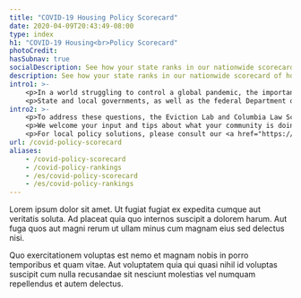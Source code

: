 ```yaml
---
title: "COVID-19 Housing Policy Scorecard"
date: 2020-04-09T20:43:49-08:00
type: index
h1: "COVID-19 Housing<br>Policy Scorecard"
photoCredit:
hasSubnav: true
socialDescription: See how your state ranks in our nationwide scorecard of housing policies in response to COVID-19.
description: See how your state ranks in our nationwide scorecard of housing policies in response to COVID-19.
intro1: >- 
    <p>In a world struggling to control a global pandemic, the importance of safe, stable, and decent housing is now central to preventing the spread of the virus itself.</p>  
    <p>State and local governments, as well as the federal Department of Housing and Urban Development (HUD), have issued partial emergency eviction and foreclosure moratoriums to prevent families from being ejected from their homes during the crisis. But these emergency measures vary greatly in form and level of protection. While some of the moratoriums block evictions today, most still allow for mass evictions as soon as states' emergency declarations expire. This ignores the rapidly growing housing crisis and its severe public health consequences.</p> 
intro2: >-
    <p>To address these questions, the Eviction Lab and Columbia Law School’s Prof. Emily Benfer have put together a policy scorecard for each state, distilling the contents of hundreds of newly-released legal documents into a clear set of critical measures of state responses.</p> 
    <p>We welcome your input and tips about what your community is doing to combat COVID-19 and can be reached at <a href="mailto:info@evictionlab.org">info@evictionlab.org</a> or <a href="mailto:press@evictionlab.org">press@evictionlab.org</a>.</p>
    <p>For local policy solutions, please consult our <a href="https://evictionlab.org/covid-eviction-policies/">policy tracker</a> for local emergency ordinances. For local housing policy resources, please consult <a href="https://justshelter.org" target="_blank">JustShelter.org</a>. Click here for the full methodology.</p>
url: /covid-policy-scorecard
aliases:
    - /covid-policy-scorecard
    - /covid-policy-rankings
    - /es/covid-policy-scorecard
    - /es/covid-policy-rankings
---
```



Lorem ipsum dolor sit amet. Ut fugiat fugiat ex expedita cumque aut veritatis soluta. Ad placeat quia quo internos suscipit a dolorem harum. Aut fuga quos aut magni rerum ut ullam minus cum magnam eius sed delectus nisi.

Quo exercitationem voluptas est nemo et magnam nobis in porro temporibus et quam vitae. Aut voluptatem quia qui quasi nihil id voluptas suscipit cum nulla recusandae sit nesciunt molestias vel numquam repellendus et autem delectus.
